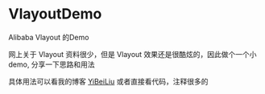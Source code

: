 # VlayoutDemo
Alibaba Vlayout 的Demo

网上关于 Vlayout 资料很少，但是 Vlayout 效果还是很酷炫的，因此做个一个小 demo, 分享一下思路和用法

具体用法可以看我的博客 [YiBeiLiu](http://yibeiliu.tech/) 或者直接看代码，注释很多的
